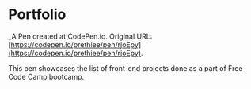 # Portfolio
 _A Pen created at CodePen.io. Original URL: [https://codepen.io/prethiee/pen/rjoEpy](https://codepen.io/prethiee/pen/rjoEpy).

 This pen showcases the list of front-end projects done as a part of Free Code Camp bootcamp.
